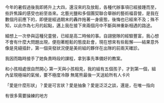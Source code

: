今年的暑假過後我即將升上大四，還沒來的及放鬆，各種代辦事項已經接踵而至，些許焦躁的感受也紛至沓來。北藝光鹽和多個團契聯合舉辦的藝術福音營，是我在數個月前應下的，即便是經過期末的轟炸拖著一身疲態，後悔也已經來不及；殊不知，以此作為七月的起點，邁上我在接下來兩個月中不斷與神重新相遇的路途。

細想上一次參與這種兒童營，已經是高二時候的事。自詡營隊的經驗豐富，我心想不會有什麼大問題出現，便抱著輕鬆的態度赴會，現在想來有些鬆懈——結果意外像是見縫插針，第一個突發狀況便是美術組的夥伴在出隊的前兩天確診。

我因而臨時接手了她負責時段的課程，拿到事先準備好的教案。


和小孩相處很自然開心
第一天與小孩相見，我的組有五個孩子，才到第一個，組內呈現極端的氣候，要不極度冷靜
無尾熊最後一天送給所有人卡片

「愛是什麼形狀」？愛是可言狀？愛是抽象？愛是泛泛之談，還是，在唯一指向

有很多需要操練的地方

